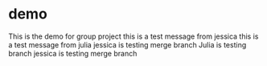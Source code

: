 # demo
This is the demo for group project
this is a test message from jessica
this is a test message from julia
jessica is testing merge branch
Julia is testing branch
jessica is testing merge branch
